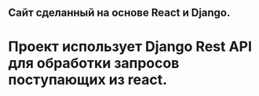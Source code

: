 ## Сайт сделанный на основе React и Django.
# Проект использует Django Rest API для обработки запросов поступающих из react.